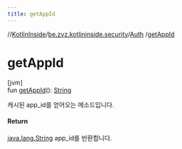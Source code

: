 ```yaml
---
title: getAppId
---
```

//[KotlinInside](../../../index.html)/[be.zvz.kotlininside.security](../index.html)/[Auth](index.html)
/[getAppId](get-app-id.html)

# getAppId

[jvm]\
fun [getAppId](get-app-id.html)(): [String](https://kotlinlang.org/api/latest/jvm/stdlib/kotlin/-string/index.html)

캐시된 app_id를 얻어오는 메소드입니다.

#### Return

[java.lang.String](https://docs.oracle.com/javase/7/docs/api/java/lang/String.html) app_id를 반환합니다.




